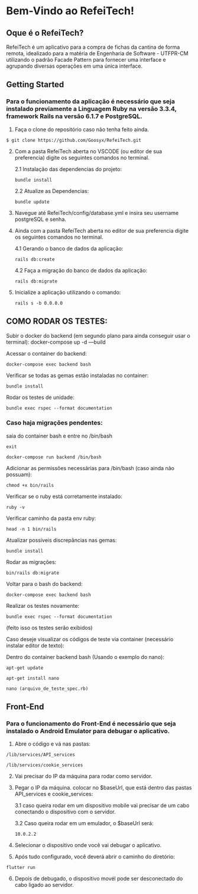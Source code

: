 # Bem-Vindo ao RefeiTech!

## Oque é o RefeiTech?
RefeiTech é um aplicativo para a compra de fichas da cantina de forma remota, idealizado para a matéria de Engenharia de Software - UTFPR-CM utilizando o padrão Facade Pattern para fornecer uma interface e agrupando diversas operações em uma única interface.

## Getting Started
### Para o funcionamento da aplicação é necessário que seja instalado previamente a Linguagem Ruby na versão 3.3.4, framework Rails na versão 6.1.7 e PostgreSQL.

1. Faça o clone do repositório caso não tenha feito ainda.
```
$ git clone https://github.com/Goosyx/RefeiTech.git
```

2. Com a pasta RefeiTech aberta no VSCODE (ou editor de sua preferencia) digite os seguintes comandos no terminal.

   2.1 Instalação das dependencias do projeto:
    ```
    bundle install
    ```
    2.2 Atualize as Dependencias:
    ```
    bundle update
    ```

3. Navegue até RefeiTech/config/database.yml e insira seu username postgreSQL e senha.
   
4. Ainda com a pasta RefeiTech aberta no editor de sua preferencia digite os seguintes comandos no terminal.
   
    4.1 Gerando o banco de dados da aplicação:
    ```
    rails db:create
    ```
    4.2 Faça a migração do banco de dados da aplicação:
    ```
    rails db:migrate
    ```
5. Inicialize a aplicação utilizando o comando:
   ```
   rails s -b 0.0.0.0
   ```


## COMO RODAR OS TESTES:

 Subir o docker do backend (em segundo plano para ainda conseguir usar o terminal):
docker-compose up -d —build

 Acessar o container do backend:
```
docker-compose exec backend bash
```

 Verificar se todas as gemas estão instaladas no container:

```
bundle install
```

 Rodar os testes de unidade:

```
bundle exec rspec --format documentation
```

### Caso haja migrações pendentes:

saia do container bash e entre no /bin/bash

```
exit
```
```
docker-compose run backend /bin/bash
```

Adicionar as permissões necessárias para /bin/bash (caso ainda não possuam):

```
chmod +x bin/rails
```

 Verificar se o ruby está corretamente instalado:

```
ruby -v 
```

Verificar caminho da pasta env ruby:

```
head -n 1 bin/rails
```

Atualizar possiveis discrepâncias nas gemas:

```
bundle install
```

Rodar as migrações:

```
bin/rails db:migrate
```

Voltar para o bash do backend:

```
docker-compose exec backend bash
```

Realizar os testes novamente:

```
bundle exec rspec --format documentation
```

(feito isso os testes serão exibidos)

Caso deseje visualizar os códigos de teste via container (necessário instalar editor de texto):

Dentro do container backend bash (Usando o exemplo do nano):

```
apt-get update
```
```
apt-get install nano
```
```
nano (arquivo_de_teste_spec.rb)
```

## Front-End
### Para o funcionamento do Front-End é necessário que seja instalado o Android Emulator para debugar o aplicativo.

1. Abre o código e vá nas pastas:
```
/lib/services/API_services
```

```
/lib/services/cookie_services
```

2. Vai precisar do IP da máquina para rodar como servidor.


3. Pegar o IP da máquina. colocar no $baseUrl, que está dentro das pastas API_services e cookie_services:

   3.1 caso queira rodar em um dispositivo mobile vai precisar de um cabo conectando o dispositivo com o servidor.


   3.2 Caso queira rodar em um emulador, o $baseUrl será: 
      ```
      10.0.2.2
      ```


6. Selecionar o dispositivo onde você vai debugar o aplicativo.


7. Após tudo configurado, você deverá abrir o caminho do diretório:
```
flutter run
```

6. Depois de debugado, o dispositivo movél pode ser desconectado do cabo ligado ao servidor.

